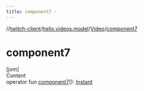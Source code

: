 ```yaml
---
title: component7 -
---
```

//[twitch-client](../../index.md)/[helix.videos.model](../index.md)/[Video](index.md)/[component7](component7.md)



# component7  
[jvm]  
Content  
operator fun [component7](component7.md)(): [Instant](https://docs.oracle.com/javase/8/docs/api/java/time/Instant.html)  




